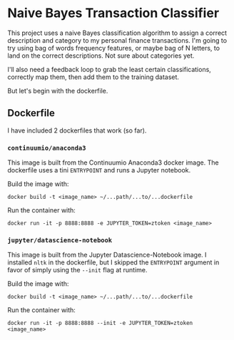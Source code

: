 # Naive Bayes Transaction Classifier
This project uses a naive Bayes classification algorithm to assign a correct description and category to my personal finance transactions. I'm going to try using bag of words frequency features, or maybe bag of N letters, to land on the correct descriptions. Not sure about categories yet.

I'll also need a feedback loop to grab the least certain classifications, correctly map them, then add them to the training dataset.

But let's begin with the dockerfile.

## Dockerfile
I have included 2 dockerfiles that work (so far).

### `continuumio/anaconda3`
This image is built from the Continuumio Anaconda3 docker image. The dockerfile uses a tini `ENTRYPOINT` and runs a Jupyter notebook.

Build the image with:
```
docker build -t <image_name> ~/...path/...to/...dockerfile
```

Run the container with:
```
docker run -it -p 8888:8888 -e JUPYTER_TOKEN=ztoken <image_name>
```

### `jupyter/datascience-notebook`
This image is built from the Jupyter Datascience-Notebook image. I installed `nltk` in the dockerfile, but I skipped the `ENTRYPOINT` argument in favor of simply using the `--init` flag at runtime.

Build the image with:
```
docker build -t <image_name> ~/...path/...to/...dockerfile
```

Run the container with:
```
docker run -it -p 8888:8888 --init -e JUPYTER_TOKEN=ztoken <image_name>
```
